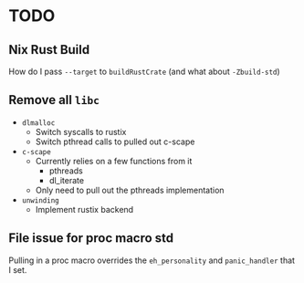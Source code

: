 # TODO

## Nix Rust Build

How do I pass `--target` to `buildRustCrate` (and what about `-Zbuild-std`)

## Remove all `libc`

* `dlmalloc`
    * Switch syscalls to rustix
    * Switch pthread calls to pulled out c-scape
* `c-scape`
    * Currently relies on a few functions from it
        * pthreads
        * dl_iterate
    * Only need to pull out the pthreads implementation
* `unwinding`
    * Implement rustix backend

## File issue for proc macro std

Pulling in a proc macro overrides the `eh_personality` and  `panic_handler` that I set.
